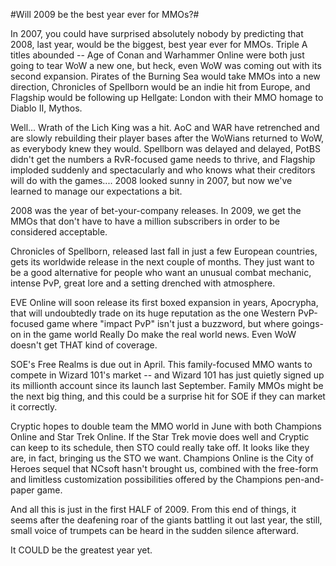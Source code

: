 #Will 2009 be the best year ever for MMOs?#

In 2007, you could have surprised absolutely nobody by predicting that 2008, last year, would be the biggest, best year ever for MMOs. Triple A titles abounded -- Age of Conan and Warhammer Online were both just going to tear WoW a new one, but heck, even WoW was coming out with its second expansion. Pirates of the Burning Sea would take MMOs into a new direction, Chronicles of Spellborn would be an indie hit from Europe, and Flagship would be following up Hellgate: London with their MMO homage to Diablo II, Mythos.

Well... Wrath of the Lich King was a hit. AoC and WAR have retrenched and are slowly rebuilding their player bases after the WoWians returned to WoW, as everybody knew they would. Spellborn was delayed and delayed, PotBS didn't get the numbers a RvR-focused game needs to thrive, and Flagship imploded suddenly and spectacularly and who knows what their creditors will do with the games.... 2008 looked sunny in 2007, but now we've learned to manage our expectations a bit.

2008 was the year of bet-your-company releases. In 2009, we get the MMOs that don't have to have a million subscribers in order to be considered acceptable.

Chronicles of Spellborn, released last fall in just a few European countries, gets its worldwide release in the next couple of months. They just want to be a good alternative for people who want an unusual combat mechanic, intense PvP, great lore and a setting drenched with atmosphere.

EVE Online will soon release its first boxed expansion in years, Apocrypha, that will undoubtedly trade on its huge reputation as the one Western PvP-focused game where "impact PvP" isn't just a buzzword, but where goings-on in the game world Really Do make the real world news. Even WoW doesn't get THAT kind of coverage.

SOE's Free Realms is due out in April. This family-focused MMO wants to compete in Wizard 101's market -- and Wizard 101 has just quietly signed up its millionth account since its launch last September. Family MMOs might be the next big thing, and this could be a surprise hit for SOE if they can market it correctly.

Cryptic hopes to double team the MMO world in June with both Champions Online and Star Trek Online. If the Star Trek movie does well and Cryptic can keep to its schedule, then STO could really take off. It looks like they are, in fact, bringing us the STO we want. Champions Online is the City of Heroes sequel that NCsoft hasn't brought us, combined with the free-form and limitless customization possibilities offered by the Champions pen-and-paper game.

And all this is just in the first HALF of 2009. From this end of things, it seems after the deafening roar of the giants battling it out last year, the still, small voice of trumpets can be heard in the sudden silence afterward.

It COULD be the greatest year yet.

